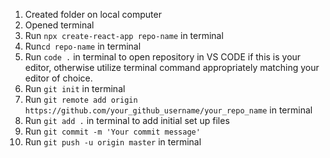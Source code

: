 
1. Created folder on local computer
2. Opened terminal
3. Run `npx create-react-app repo-name` in terminal
4. Run`cd repo-name` in terminal
5. Run `code .` in terminal to open repository in VS CODE if this is your editor, otherwise utilize terminal command appropriately matching your editor of choice.
6. Run `git init` in terminal
7. Run `git remote add origin https://github.com/your_github_username/your_repo_name` in terminal
8. Run `git add .` in terminal to add initial set up files
9. Run `git commit -m 'Your commit message'`
10. Run `git push -u origin master` in terminal

